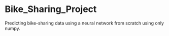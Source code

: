 # Bike_Sharing_Project
Predicting bike-sharing data using a neural network from scratch using only numpy.
